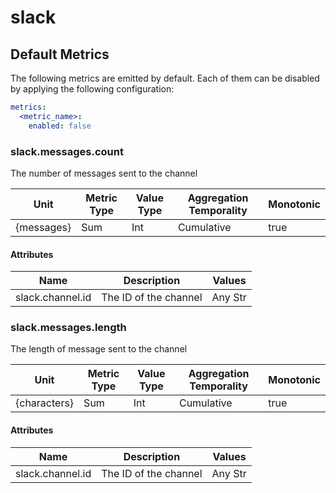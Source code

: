 [comment]: <> (Code generated by mdatagen. DO NOT EDIT.)

# slack

## Default Metrics

The following metrics are emitted by default. Each of them can be disabled by applying the following configuration:

```yaml
metrics:
  <metric_name>:
    enabled: false
```

### slack.messages.count

The number of messages sent to the channel

| Unit | Metric Type | Value Type | Aggregation Temporality | Monotonic |
| ---- | ----------- | ---------- | ----------------------- | --------- |
| {messages} | Sum | Int | Cumulative | true |

#### Attributes

| Name | Description | Values |
| ---- | ----------- | ------ |
| slack.channel.id | The ID of the channel | Any Str |

### slack.messages.length

The length of message sent to the channel

| Unit | Metric Type | Value Type | Aggregation Temporality | Monotonic |
| ---- | ----------- | ---------- | ----------------------- | --------- |
| {characters} | Sum | Int | Cumulative | true |

#### Attributes

| Name | Description | Values |
| ---- | ----------- | ------ |
| slack.channel.id | The ID of the channel | Any Str |
